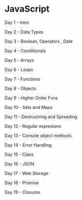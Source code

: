 # JavaScript
Day 1  - Intro 

Day 2  - Data Types

Day 3  - Boolean, Operators , Date

Day 4  - Conditionals

Day 5  - Arrays

Day 6  - Loops

Day 7  - Functions

Day 8  - Objects

Day 9  - Higher Order Fxns

Day 10  - Sets and Maps

Day 11  - Destructring and Spreading

Day 12  - Regular expresions

Day 13  - Console object methods

Day 14  - Error Handling

Day 15  - Class

Day 16  - JSON

Day 17  - Web Storage

Day 18   - Promise

Day 19   - Closures
